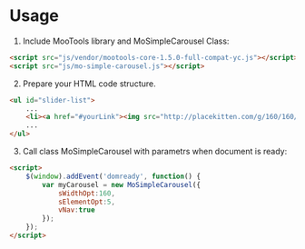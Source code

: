 # Usage
1. Include MooTools library and MoSimpleCarousel Class:
```html
<script src="js/vendor/mootools-core-1.5.0-full-compat-yc.js"></script>
<script src="js/mo-simple-carousel.js"></script>
```

2. Prepare your HTML code structure.
```html
<ul id="slider-list">
	...
	<li><a href="#yourLink"><img src="http://placekitten.com/g/160/160/#yourImage">...</a></li>
	...
</ul>
```

3. Call class MoSimpleCarousel with parametrs when document is ready:
```html
<script>
	$(window).addEvent('domready', function() {
		var myCarousel = new MoSimpleCarousel({
			sWidthOpt:160,
			sElementOpt:5,
			vNav:true
		});
	});
</script>
```